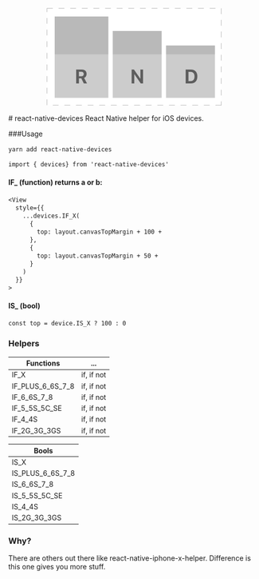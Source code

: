 <p align="center">
<img src="logo.png" alt="metro logo" />
</p>
# react-native-devices
React Native helper for iOS devices.

###Usage
```javacript
yarn add react-native-devices
```
```javacript
import { devices} from 'react-native-devices'
```

#### IF_ (function) returns a or b:
```javacript
<View
  style={{
    ...devices.IF_X(
      {
        top: layout.canvasTopMargin + 100 + 
      },
      {
        top: layout.canvasTopMargin + 50 + 
      }
    )
  }}
>
```
#### IS_ (bool)
```javacript
const top = device.IS_X ? 100 : 0
```
### Helpers

| Functions        | ...        |
|------------------|------------|
| IF_X             | if, if not |
| IF_PLUS_6_6S_7_8 | if, if not |
| IF_6_6S_7_8      | if, if not |
| IF_5_5S_5C_SE    | if, if not |
| IF_4_4S          | if, if not |
| IF_2G_3G_3GS     | if, if not |

| Bools            | 
| ------------------| 
| IS_X  |  
| IS_PLUS_6_6S_7_8  |  
| IS_6_6S_7_8  |  
| IS_5_5S_5C_SE  |  
| IS_4_4S  |  
| IS_2G_3G_3GS  |  

### Why?
There are others out there like react-native-iphone-x-helper. Difference is this one gives you more stuff.

